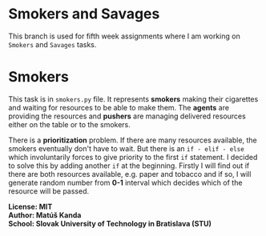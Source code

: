 # Smokers and Savages
This branch is used for fifth week assignments where I am working
on ```Smokers``` and ```Savages``` tasks.

# Smokers
This task is in ```smokers.py``` file. It represents **smokers** 
making their cigarettes and waiting for resources to be able to
make them. The **agents** are providing the resources and **pushers**
are managing delivered resources either on the table or to the smokers.

There is a **prioritization** problem. If there are many resources
available, the smokers eventually don't have to wait. But there
is an ```if - elif - else``` which involuntarily forces to
give priority to the first ```if``` statement. I decided to
solve this by adding another ```if``` at the beginning. Firstly
I will find out if there are both resources available, e.g. paper
and tobacco and if so, I will generate random number from **0-1**
interval which decides which of the resource will be passed.

**License: MIT\
Author: Matúš Kanda\
School: Slovak University of Technology in Bratislava (STU)**

